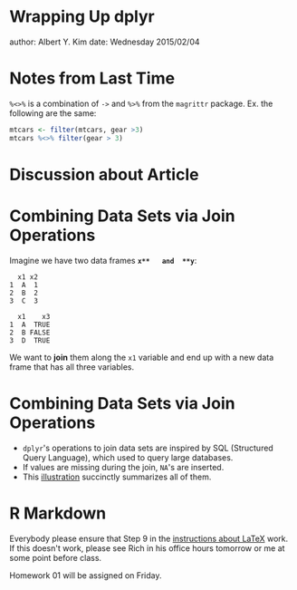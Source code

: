 Wrapping Up dplyr
========================================================
author: Albert Y. Kim
date: Wednesday 2015/02/04





Notes from Last Time
========================================================
`%<>%` is a combination of `->` and `%>%` from the `magrittr` package.  Ex. the following are the same:


```r
mtcars <- filter(mtcars, gear >3)
mtcars %<>% filter(gear > 3)
```



Discussion about Article
========================================================





Combining Data Sets via Join Operations
========================================================
Imagine we have two data frames **`x**   and  **y`**:


```
  x1 x2
1  A  1
2  B  2
3  C  3
```

```
  x1    x3
1  A  TRUE
2  B FALSE
3  D  TRUE
```

We want to **join** them along the `x1` variable and end up with a new data frame that has all three variables.



Combining Data Sets via Join Operations
========================================================

* `dplyr`'s operations to join data sets are inspired by SQL (Structured Query Language), which used to query large databases.
* If values are missing during the join, `NA`'s are inserted.
* This [illustration](https://twitter.com/yutannihilation/status/551572539697143808) succinctly summarizes all of them.



R Markdown
========================================================

Everybody please ensure that Step 9 in the [instructions about LaTeX](http://reed.edu/data-at-reed/software/R/r_studio.html) work.  If this doesn't work, please see Rich in his office hours tomorrow or me at some point before class.

Homework 01 will be assigned on Friday.
